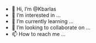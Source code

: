 - 👋 Hi, I’m @Kbarlas
- 👀 I’m interested in ...
- 🌱 I’m currently learning ...
- 💞️ I’m looking to collaborate on ...
- 📫 How to reach me ...

<!---
Kbarlas/Kbarlas is a ✨ special ✨ repository because its `README.md` (this file) appears on your GitHub profile.
You can click the Preview link to take a look at your changes.
--->

